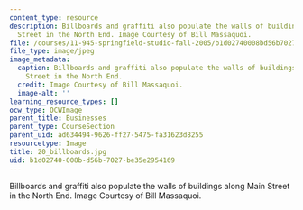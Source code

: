 ```yaml
---
content_type: resource
description: Billboards and graffiti also populate the walls of buildings along Main
  Street in the North End. Image Courtesy of Bill Massaquoi.
file: /courses/11-945-springfield-studio-fall-2005/b1d02740008bd56b7027be35e2954169_20_billboards.jpg
file_type: image/jpeg
image_metadata:
  caption: Billboards and graffiti also populate the walls of buildings along Main
    Street in the North End.
  credit: Image Courtesy of Bill Massaquoi.
  image-alt: ''
learning_resource_types: []
ocw_type: OCWImage
parent_title: Businesses
parent_type: CourseSection
parent_uid: ad634494-9626-ff27-5475-fa31623d8255
resourcetype: Image
title: 20_billboards.jpg
uid: b1d02740-008b-d56b-7027-be35e2954169
---
```

Billboards and graffiti also populate the walls of buildings along Main Street in the North End. Image Courtesy of Bill Massaquoi.

